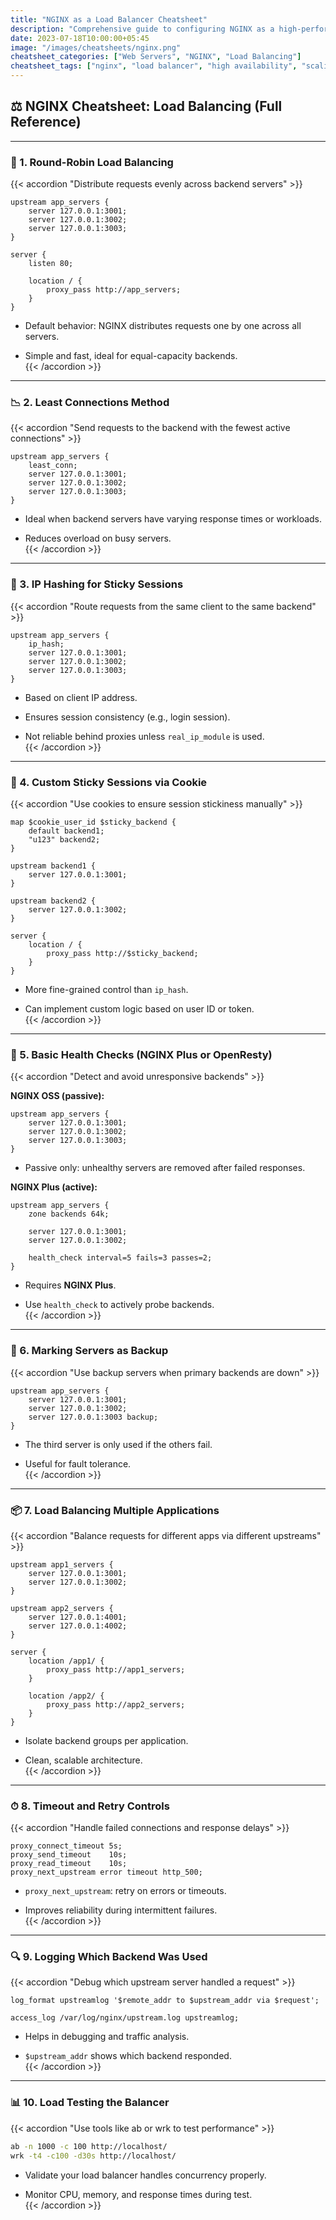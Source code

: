 ```yaml
---
title: "NGINX as a Load Balancer Cheatsheet"
description: "Comprehensive guide to configuring NGINX as a high-performance load balancer"
date: 2023-07-18T10:00:00+05:45
image: "/images/cheatsheets/nginx.png"
cheatsheet_categories: ["Web Servers", "NGINX", "Load Balancing"]
cheatsheet_tags: ["nginx", "load balancer", "high availability", "scaling"]
---
```

## ⚖️ NGINX Cheatsheet: Load Balancing (Full Reference)

---

### 🔁 1. Round-Robin Load Balancing

{{< accordion "Distribute requests evenly across backend servers" >}}

```nginx
upstream app_servers {
    server 127.0.0.1:3001;
    server 127.0.0.1:3002;
    server 127.0.0.1:3003;
}

server {
    listen 80;

    location / {
        proxy_pass http://app_servers;
    }
}
```

- Default behavior: NGINX distributes requests one by one across all servers.
    
- Simple and fast, ideal for equal-capacity backends.  
    {{< /accordion >}}
    

---

### 📉 2. Least Connections Method

{{< accordion "Send requests to the backend with the fewest active connections" >}}

```nginx
upstream app_servers {
    least_conn;
    server 127.0.0.1:3001;
    server 127.0.0.1:3002;
    server 127.0.0.1:3003;
}
```

- Ideal when backend servers have varying response times or workloads.
    
- Reduces overload on busy servers.  
    {{< /accordion >}}
    

---

### 📍 3. IP Hashing for Sticky Sessions

{{< accordion "Route requests from the same client to the same backend" >}}

```nginx
upstream app_servers {
    ip_hash;
    server 127.0.0.1:3001;
    server 127.0.0.1:3002;
    server 127.0.0.1:3003;
}
```

- Based on client IP address.
    
- Ensures session consistency (e.g., login session).
    
- Not reliable behind proxies unless `real_ip_module` is used.  
    {{< /accordion >}}
    

---

### 🧠 4. Custom Sticky Sessions via Cookie

{{< accordion "Use cookies to ensure session stickiness manually" >}}

```nginx
map $cookie_user_id $sticky_backend {
    default backend1;
    "u123" backend2;
}

upstream backend1 {
    server 127.0.0.1:3001;
}

upstream backend2 {
    server 127.0.0.1:3002;
}

server {
    location / {
        proxy_pass http://$sticky_backend;
    }
}
```

- More fine-grained control than `ip_hash`.
    
- Can implement custom logic based on user ID or token.  
    {{< /accordion >}}
    

---

### 🏥 5. Basic Health Checks (NGINX Plus or OpenResty)

{{< accordion "Detect and avoid unresponsive backends" >}}

**NGINX OSS (passive):**

```nginx
upstream app_servers {
    server 127.0.0.1:3001;
    server 127.0.0.1:3002;
    server 127.0.0.1:3003;
}
```

- Passive only: unhealthy servers are removed after failed responses.
    

**NGINX Plus (active):**

```nginx
upstream app_servers {
    zone backends 64k;

    server 127.0.0.1:3001;
    server 127.0.0.1:3002;

    health_check interval=5 fails=3 passes=2;
}
```

- Requires **NGINX Plus**.
    
- Use `health_check` to actively probe backends.  
    {{< /accordion >}}
    

---

### 🚫 6. Marking Servers as Backup

{{< accordion "Use backup servers when primary backends are down" >}}

```nginx
upstream app_servers {
    server 127.0.0.1:3001;
    server 127.0.0.1:3002;
    server 127.0.0.1:3003 backup;
}
```

- The third server is only used if the others fail.
    
- Useful for fault tolerance.  
    {{< /accordion >}}
    

---

### 📦 7. Load Balancing Multiple Applications

{{< accordion "Balance requests for different apps via different upstreams" >}}

```nginx
upstream app1_servers {
    server 127.0.0.1:3001;
    server 127.0.0.1:3002;
}

upstream app2_servers {
    server 127.0.0.1:4001;
    server 127.0.0.1:4002;
}

server {
    location /app1/ {
        proxy_pass http://app1_servers;
    }

    location /app2/ {
        proxy_pass http://app2_servers;
    }
}
```

- Isolate backend groups per application.
    
- Clean, scalable architecture.  
    {{< /accordion >}}
    

---

### ⏱ 8. Timeout and Retry Controls

{{< accordion "Handle failed connections and response delays" >}}

```nginx
proxy_connect_timeout 5s;
proxy_send_timeout    10s;
proxy_read_timeout    10s;
proxy_next_upstream error timeout http_500;
```

- `proxy_next_upstream`: retry on errors or timeouts.
    
- Improves reliability during intermittent failures.  
    {{< /accordion >}}
    

---

### 🔍 9. Logging Which Backend Was Used

{{< accordion "Debug which upstream server handled a request" >}}

```nginx
log_format upstreamlog '$remote_addr to $upstream_addr via $request';

access_log /var/log/nginx/upstream.log upstreamlog;
```

- Helps in debugging and traffic analysis.
    
- `$upstream_addr` shows which backend responded.  
    {{< /accordion >}}
    

---

### 📊 10. Load Testing the Balancer

{{< accordion "Use tools like ab or wrk to test performance" >}}

```bash
ab -n 1000 -c 100 http://localhost/
wrk -t4 -c100 -d30s http://localhost/
```

- Validate your load balancer handles concurrency properly.
    
- Monitor CPU, memory, and response times during test.  
    {{< /accordion >}}